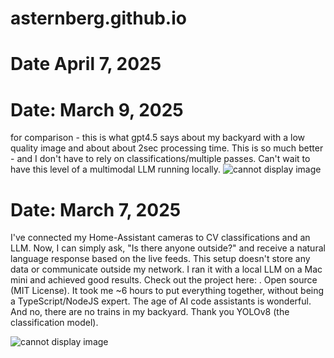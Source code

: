 # asternberg.github.io

# Date April 7, 2025


# Date: March 9, 2025
for comparison - this is what gpt4.5 says about my backyard with a low quality image and about about 2sec processing time. This is so much better - and I don't have to rely on classifications/multiple passes. Can't wait to have this level of a multimodal LLM running locally. 
![cannot display image](images/ha_screenshot2-chatgpt.jpg)

# ​Date: March 7, 2025​

I've connected my Home-Assistant cameras to CV classifications and an LLM. Now, I can simply ask, "Is there anyone outside?" and receive a natural language response based on the live feeds. This setup doesn't store any data or communicate outside my network. I ran it with a local LLM on a Mac mini and achieved good results. Check out the project here: . Open source (MIT License). It took me ~6 hours to put everything together, without being a TypeScript/NodeJS expert. The age of AI code assistants is wonderful. And no, there are no trains in my backyard. Thank you YOLOv8 (the classification model).

![cannot display image](images/ha_screenshot1.jpg)